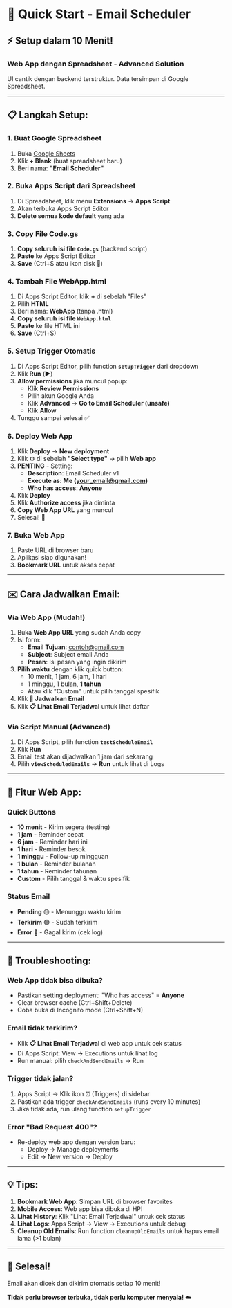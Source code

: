 # 🚀 Quick Start - Email Scheduler

## ⚡ Setup dalam 10 Menit!

### Web App dengan Spreadsheet - Advanced Solution

UI cantik dengan backend terstruktur. Data tersimpan di Google Spreadsheet.

---

## 📋 Langkah Setup:

### 1. Buat Google Spreadsheet
1. Buka [Google Sheets](https://sheets.google.com)
2. Klik **+ Blank** (buat spreadsheet baru)
3. Beri nama: **"Email Scheduler"**

### 2. Buka Apps Script dari Spreadsheet
1. Di Spreadsheet, klik menu **Extensions** → **Apps Script**
2. Akan terbuka Apps Script Editor
3. **Delete semua kode default** yang ada

### 3. Copy File Code.gs
1. **Copy seluruh isi file `Code.gs`** (backend script)
2. **Paste** ke Apps Script Editor
3. **Save** (Ctrl+S atau ikon disk 💾)

### 4. Tambah File WebApp.html
1. Di Apps Script Editor, klik **+** di sebelah "Files"
2. Pilih **HTML**
3. Beri nama: **WebApp** (tanpa .html)
4. **Copy seluruh isi file `WebApp.html`**
5. **Paste** ke file HTML ini
6. **Save** (Ctrl+S)

### 5. Setup Trigger Otomatis
1. Di Apps Script Editor, pilih function **`setupTrigger`** dari dropdown
2. Klik **Run** (▶️)
3. **Allow permissions** jika muncul popup:
   - Klik **Review Permissions**
   - Pilih akun Google Anda
   - Klik **Advanced** → **Go to Email Scheduler (unsafe)**
   - Klik **Allow**
4. Tunggu sampai selesai ✅

### 6. Deploy Web App
1. Klik **Deploy** → **New deployment**
2. Klik ⚙️ di sebelah **"Select type"** → pilih **Web app**
3. **PENTING** - Setting:
   - **Description**: Email Scheduler v1
   - **Execute as**: **Me (your_email@gmail.com)**
   - **Who has access**: **Anyone**
4. Klik **Deploy**
5. Klik **Authorize access** jika diminta
6. **Copy Web App URL** yang muncul
7. Selesai! 🎉

### 7. Buka Web App
1. Paste URL di browser baru
2. Aplikasi siap digunakan!
3. **Bookmark URL** untuk akses cepat

---

## ✉️ Cara Jadwalkan Email:

### Via Web App (Mudah!)
1. Buka **Web App URL** yang sudah Anda copy
2. Isi form:
   - **Email Tujuan**: contoh@gmail.com
   - **Subject**: Subject email Anda
   - **Pesan**: Isi pesan yang ingin dikirim
3. **Pilih waktu** dengan klik quick button:
   - 10 menit, 1 jam, 6 jam, 1 hari
   - 1 minggu, 1 bulan, **1 tahun**
   - Atau klik "Custom" untuk pilih tanggal spesifik
4. Klik **🚀 Jadwalkan Email**
5. Klik **📋 Lihat Email Terjadwal** untuk lihat daftar

### Via Script Manual (Advanced)
1. Di Apps Script, pilih function **`testScheduleEmail`**
2. Klik **Run**
3. Email test akan dijadwalkan 1 jam dari sekarang
4. Pilih **`viewScheduledEmails`** → **Run** untuk lihat di Logs

---

## 🎯 Fitur Web App:

### Quick Buttons
- **10 menit** - Kirim segera (testing)
- **1 jam** - Reminder cepat
- **6 jam** - Reminder hari ini
- **1 hari** - Reminder besok
- **1 minggu** - Follow-up mingguan
- **1 bulan** - Reminder bulanan
- **1 tahun** - Reminder tahunan
- **Custom** - Pilih tanggal & waktu spesifik

### Status Email
- **Pending** 🟡 - Menunggu waktu kirim
- **Terkirim** 🟢 - Sudah terkirim
- **Error** 🔴 - Gagal kirim (cek log)

---

## 🔧 Troubleshooting:

### Web App tidak bisa dibuka?
- Pastikan setting deployment: "Who has access" = **Anyone**
- Clear browser cache (Ctrl+Shift+Delete)
- Coba buka di Incognito mode (Ctrl+Shift+N)

### Email tidak terkirim?
- Klik **📋 Lihat Email Terjadwal** di web app untuk cek status
- Di Apps Script: View → Executions untuk lihat log
- Run manual: pilih `checkAndSendEmails` → Run

### Trigger tidak jalan?
1. Apps Script → Klik ikon ⏰ (Triggers) di sidebar
2. Pastikan ada trigger `checkAndSendEmails` (runs every 10 minutes)
3. Jika tidak ada, run ulang function `setupTrigger`

### Error "Bad Request 400"?
- Re-deploy web app dengan version baru:
  - Deploy → Manage deployments
  - Edit → New version → Deploy

---

## 💡 Tips:

1. **Bookmark Web App**: Simpan URL di browser favorites
2. **Mobile Access**: Web app bisa dibuka di HP!
3. **Lihat History**: Klik "Lihat Email Terjadwal" untuk cek status
4. **Lihat Logs**: Apps Script → View → Executions untuk debug
5. **Cleanup Old Emails**: Run function `cleanupOldEmails` untuk hapus email lama (>1 bulan)

---

## 🎉 Selesai!

Email akan dicek dan dikirim otomatis setiap 10 menit!

**Tidak perlu browser terbuka, tidak perlu komputer menyala!** ☁️


